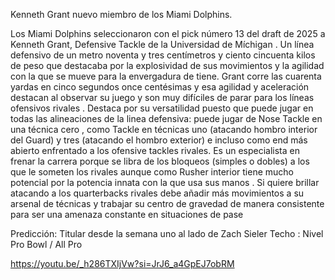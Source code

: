 Kenneth Grant nuevo miembro de los Miami Dolphins.

Los Miami Dolphins seleccionaron con el pick número 13 del draft de 2025 a Kenneth Grant, Defensive Tackle de la Universidad de Míchigan .
Un línea defensivo de un metro noventa y tres centímetros y ciento cincuenta kilos de peso que destacaba por la explosividad de sus movimientos y la agilidad con la que se mueve para la envergadura de tiene. Grant corre las cuarenta yardas en cinco segundos once centésimas y esa agilidad y aceleración destacan al observar su juego y  son muy difíciles de parar para los líneas ofensivos rivales .
Destaca por su versatilidad puesto que puede jugar en todas las alineaciones de la linea defensiva: puede jugar de Nose Tackle en una técnica cero , como Tackle en técnicas uno (atacando hombro interior del Guard) y tres (atacando el hombro exterior) e incluso como end más abierto enfrentado a los ofensive tackles rivales.
Es un especialista en frenar la carrera porque se libra de los bloqueos (simples o dobles) a los que le someten los rivales  aunque como Rusher interior tiene mucho potencial por la potencia innata con la que usa sus manos . Si quiere brillar atacando a los quarterbacks rivales debe añadir más movimientos a su arsenal de técnicas y trabajar su centro de gravedad de manera consistente para ser una amenaza constante en situaciones de pase 

Predicción: Titular desde la semana uno al lado de Zach Sieler
Techo : Nivel Pro Bowl / All Pro

https://youtu.be/_h286TXIjVw?si=JrJ6_a4GpEJ7obRM